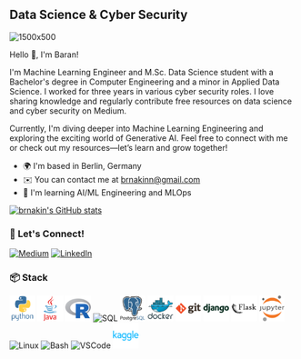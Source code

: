 Data Science & Cyber Security
------------------------------------
![1500x500](https://github.com/superberdus/superberdus/assets/83096271/1bf7413f-f027-4123-a834-22f468830cf2)

Hello 👋, I'm Baran!

I'm Machine Learning Engineer and M.Sc. Data Science student with a Bachelor's degree in Computer Engineering and a minor in Applied Data Science. I worked for three years in various cyber security roles. I love sharing knowledge and regularly contribute free resources on data science and cyber security on Medium.

Currently, I'm diving deeper into Machine Learning Engineering and exploring the exciting world of Generative AI. Feel free to connect with me or check out my resources—let’s learn and grow together!

* 🌍  I'm based in Berlin, Germany
* ✉️  You can contact me at [brnakinn@gmail.com](mailto:brnakinn@gmail.com)
* 🧠  I'm learning AI/ML Engineering and MLOps

<a href="http://www.github.com/brnakin"><img src="https://github-readme-stats.vercel.app/api?username=brnakin&show_icons=true&hide=&count_private=true&title_color=a5d6ef&text_color=ffffff&icon_color=a5d6ef&bg_color=1c1917&hide_border=true&show_icons=true" alt="brnakin's GitHub stats" /></a>

<h3>🔗 Let's Connect!</h3>
<a href="https://medium.com/@brnakin" target="_blank"><img alt="Medium" src="https://img.shields.io/badge/medium-%2312100E.svg?&style=for-the-badge&logo=medium&logoColor=white" /></a>
<a href="https://www.linkedin.com/in/brnakin/" target="_blank"><img alt="LinkedIn" src="https://img.shields.io/badge/linkedin-%230077B5.svg?&style=for-the-badge&logo=linkedin&logoColor=white" /></a>

<h3>📦 Stack</h3>
<p align="left">
<img src="https://raw.githubusercontent.com/devicons/devicon/master/icons/python/python-original-wordmark.svg" alt="Python" width="45" height="45" />
<img src="https://github.com/devicons/devicon/blob/v2.15.1/icons/java/java-original-wordmark.svg" alt="Java" width="45" height="45"/>
<img src="https://github.com/devicons/devicon/blob/v2.15.1/icons/r/r-original.svg" alt="R" width="45" height="45" />
<img src="https://github.com/brnakin/brnakin/assets/83096271/4d936546-e29b-4f97-a1f2-7d9277232c56" alt="SQL" width="45" height="45"/>
<img src="https://github.com/devicons/devicon/blob/v2.15.1/icons/postgresql/postgresql-original-wordmark.svg" alt="PostgreSQL" width="45" height="45"/>
<img src="https://github.com/devicons/devicon/blob/v2.15.1/icons/docker/docker-original-wordmark.svg" alt="Docker" width="45" height="45"/>
<img src="https://github.com/devicons/devicon/blob/v2.15.1/icons/git/git-original-wordmark.svg" alt="Git" width="45" height="45"/>
<img src="https://github.com/devicons/devicon/blob/v2.15.1/icons/django/django-plain-wordmark.svg" alt="Django" width="45" height="45" />
<img src="https://github.com/devicons/devicon/blob/v2.15.1/icons/flask/flask-original-wordmark.svg" alt="Flask" width="45" height="45" />
<img src="https://github.com/devicons/devicon/blob/v2.15.1/icons/jupyter/jupyter-original-wordmark.svg" alt="Jupyter" width="45" height="45" />
<img src="https://cdn.jsdelivr.net/gh/devicons/devicon/icons/linux/linux-original.svg" alt="Linux" width="45" height="45" />
<img src="https://cdn.jsdelivr.net/gh/devicons/devicon/icons/bash/bash-original.svg" alt="Bash" width="45" height="45"/>
<img src="https://cdn.jsdelivr.net/gh/devicons/devicon/icons/vscode/vscode-original.svg" alt="VSCode" width="45" height="45"/>
<img src="https://github.com/devicons/devicon/blob/v2.15.1/icons/kaggle/kaggle-original-wordmark.svg" alt="Kaggle" width="45" height="45"/>
</p>
